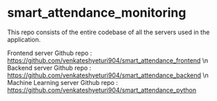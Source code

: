 # smart_attendance_monitoring
This repo consists of the entire codebase of all the servers used in the application. 

Frontend server Github repo : https://github.com/venkateshyeturi904/smart_attendance_frontend \n
Backend server Github repo : https://github.com/venkateshyeturi904/smart_attendance_backend \n
Machine Learning server Github repo : https://github.com/venkateshyeturi904/smart_attendance_python
